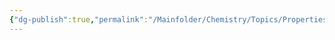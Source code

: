 ```yaml
---
{"dg-publish":true,"permalink":"/Mainfolder/Chemistry/Topics/Properties of acids and base/"}
---
```

